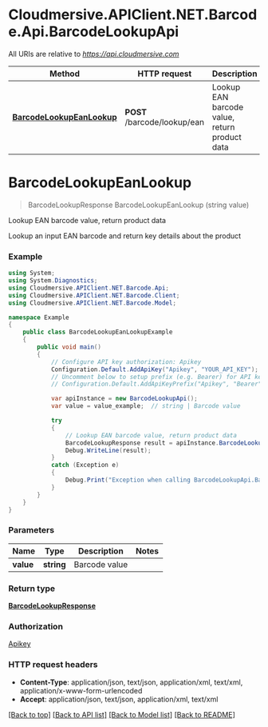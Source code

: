 # Cloudmersive.APIClient.NET.Barcode.Api.BarcodeLookupApi

All URIs are relative to *https://api.cloudmersive.com*

Method | HTTP request | Description
------------- | ------------- | -------------
[**BarcodeLookupEanLookup**](BarcodeLookupApi.md#barcodelookupeanlookup) | **POST** /barcode/lookup/ean | Lookup EAN barcode value, return product data


<a name="barcodelookupeanlookup"></a>
# **BarcodeLookupEanLookup**
> BarcodeLookupResponse BarcodeLookupEanLookup (string value)

Lookup EAN barcode value, return product data

Lookup an input EAN barcode and return key details about the product

### Example
```csharp
using System;
using System.Diagnostics;
using Cloudmersive.APIClient.NET.Barcode.Api;
using Cloudmersive.APIClient.NET.Barcode.Client;
using Cloudmersive.APIClient.NET.Barcode.Model;

namespace Example
{
    public class BarcodeLookupEanLookupExample
    {
        public void main()
        {
            // Configure API key authorization: Apikey
            Configuration.Default.AddApiKey("Apikey", "YOUR_API_KEY");
            // Uncomment below to setup prefix (e.g. Bearer) for API key, if needed
            // Configuration.Default.AddApiKeyPrefix("Apikey", "Bearer");

            var apiInstance = new BarcodeLookupApi();
            var value = value_example;  // string | Barcode value

            try
            {
                // Lookup EAN barcode value, return product data
                BarcodeLookupResponse result = apiInstance.BarcodeLookupEanLookup(value);
                Debug.WriteLine(result);
            }
            catch (Exception e)
            {
                Debug.Print("Exception when calling BarcodeLookupApi.BarcodeLookupEanLookup: " + e.Message );
            }
        }
    }
}
```

### Parameters

Name | Type | Description  | Notes
------------- | ------------- | ------------- | -------------
 **value** | **string**| Barcode value | 

### Return type

[**BarcodeLookupResponse**](BarcodeLookupResponse.md)

### Authorization

[Apikey](../README.md#Apikey)

### HTTP request headers

 - **Content-Type**: application/json, text/json, application/xml, text/xml, application/x-www-form-urlencoded
 - **Accept**: application/json, text/json, application/xml, text/xml

[[Back to top]](#) [[Back to API list]](../README.md#documentation-for-api-endpoints) [[Back to Model list]](../README.md#documentation-for-models) [[Back to README]](../README.md)

